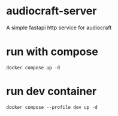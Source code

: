 # audiocraft-server
A simple fastapi http service for audiocraft

# run with compose
```
docker compose up -d
```

# run dev container
```
docker compose --profile dev up -d
```

